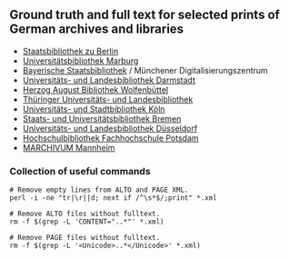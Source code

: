 ## Ground truth and full text for selected prints of German archives and libraries

* [Staatsbibliothek zu Berlin](data/DE-1)
* [Universitätsbibliothek Marburg](data/DE-4)
* [Bayerische Staatsbibliothek](data/DE-12) / Münchener Digitalisierungszentrum
* [Universitäts- und Landesbibliothek Darmstadt](data/DE-17)
* [Herzog August Bibliothek Wolfenbüttel](data/DE-23)
* [Thüringer Universitäts- und Landesbibliothek](data/DE-27)
* [Universitäts- und Stadtbibliothek Köln](data/DE-38)
* [Staats- und Universitätsbibliothek Bremen](data/DE-46)
* [Universitäts- und Landesbibliothek Düsseldorf](data/DE-61)
* [Hochschulbibliothek Fachhochschule Potsdam](data/DE-525)
* [MARCHIVUM Mannheim](data/DE-Mh40)

### Collection of useful commands

```
# Remove empty lines from ALTO and PAGE XML.
perl -i -ne "tr|\r||d; next if /^\s*$/;print" *.xml

# Remove ALTO files without fulltext.
rm -f $(grep -L 'CONTENT="..*"' *.xml)

# Remove PAGE files without fulltext.
rm -f $(grep -L '<Unicode>..*</Unicode>' *.xml)
```
